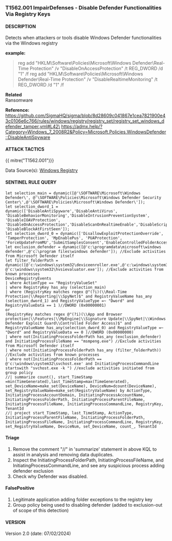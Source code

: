 ### T1562.001 ImpairDefenses - Disable Defender Functionalities Via Registry Keys

#### DESCRIPTION

Detects when attackers or tools disable Windows Defender functionalities via the Windows registry

**example:**

> reg add "HKLM\\Software\\Policies\\Microsoft\\Windows Defender\\Real-Time Protection" /v "DisableOnAccessProtection" /t REG_DWORD /d "1" /f
> reg add "HKLM\\Software\\Policies\\Microsoft\\Windows Defender\\Real-Time Protection" /v "DisableRealtimeMonitoring" /t REG_DWORD /d "1" /f

**Related**\
Ransomware

**Reference:**\
https://github.com/SigmaHQ/sigma/blob/8d28609c041867e1cea7821900e43c0106e6c766/rules/windows/registry/registry_set/registry_set_windows_defender_tamper.yml#L42\
https://admx.help/?Category=Windows_7_2008R2&Policy=Microsoft.Policies.WindowsDefender::DisableAntiSpyware

#### ATT&CK TACTICS    <br />

{{ mitre("T1562.001")}}

Data Source(s): [Windows Registry](https://attack.mitre.org/datasources/DS0024)

#### SENTINEL RULE QUERY   <br />

```
let selection_main = dynamic([@'\SOFTWARE\Microsoft\Windows Defender\', @'\SOFTWARE\Policies\Microsoft\Windows Defender Security Center\',@'\SOFTWARE\Policies\Microsoft\Windows Defender\']); 
let selection_dword_1 = dynamic(['DisableAntiSpyware','DisableAntiVirus', 'DisableBehaviorMonitoring','DisableIntrusionPreventionSystem', 'DisableIOAVProtection', 'DisableOnAccessProtection','DisableScanOnRealtimeEnable','DisableScriptScanning','DisableEnhancedNotifications',  'DisableBlockAtFirstSeen']); 
let selection_dword_0 = dynamic(['DisallowExploitProtectionOverride', 'TamperProtection', 'MpEnablePus', 'PUAProtection', 'ForceUpdateFromMU','SubmitSamplesConsent','EnableControlledFolderAccess']); 
let exclusion_defender = dynamic([@'c:\programdata\microsoft\windows defender',@'c:\program files\windows defender']); //Exclude activities from Microsoft Defender itself
let filter_folderPath = dynamic([@'c:\windows\system32\deviceenroller.exe',@'c:\windows\system32\omadmclient.exe', @'c:\windows\system32\hvsievaluator.exe']); //Exclude activities from known processes
DeviceRegistryEvents
| where ActionType == "RegistryValueSet"
| where RegistryKey has_any (selection_main)
| where (RegistryKey matches regex @"(?i)(\\Real-Time Protection|\\Reporting|\\SpyNet)$" and RegistryValueName has_any (selection_dword_1) and RegistryValueType =~ "Dword" and RegistryValueData == 1 )//DWORD (0x00000001) 
or 
(RegistryKey matches regex @"(?i)(\\App and Browser protection|\\Features|\\MpEngine|\\Signature Update|\\SpyNet|\\Windows Defender Exploit Guard\\Controlled Folder Access)$" and RegistryValueName has_any(selection_dword_0) and RegistryValueType =~ "Dword" and RegistryValueData == 0 )//DWORD (0x00000000) 
| where not(InitiatingProcessFolderPath has_any (exclusion_defender) and InitiatingProcessFileName == "msmpeng.exe") //Exclude activities from Microsoft Defender itself
| where not(InitiatingProcessFolderPath has_any (filter_folderPath)) //Exclude activities from known processes
| where not(InitiatingProcessFolderPath == @'c:\windows\system32\svchost.exe' and InitiatingProcessCommandLine startswith "svchost.exe -k ") //exclude activities initiated from group policy
//| summarize count(), start_TimeStamp =min(TimeGenerated),last_TimeStamp=max(TimeGenerated), set_DeviceName=make_set(DeviceName), DeviceNum=dcount(DeviceName), set_RegistryValueName=make_set(RegistryValueName) by ActionType, InitiatingProcessAccountDomain, InitiatingProcessAccountName, InitiatingProcessFolderPath, InitiatingProcessParentFileName, InitiatingProcessFileName, InitiatingProcessCommandLine, RegistryKey, TenantId
//| project start_TimeStamp, last_TimeStamp, ActionType, InitiatingProcessParentFileName, InitiatingProcessFolderPath, InitiatingProcessFileName, InitiatingProcessCommandLine, RegistryKey, set_RegistryValueName, DeviceNum, set_DeviceName, count_, TenantId
```

#### Triage <br />

1. Remove the comment "//" in 'summarize' statement in above KQL to assist in analysis and removing data duplicates.
1. Inspect the InitiatingProcessFolderPath, InitiatingProcessFileName, and InitiatingProcessCommandLine, and see any suspicious process adding defender exclusion
1. Check why Defender was disabled.

#### FalsePositive <br />

1. Legitimate application adding folder exceptions to the registry key
1. Group policy being used to disabling defender (added to exclusion-out of scope of this detection)

#### VERSION  <br />

Version 2.0 (date: 07/02/2024)

